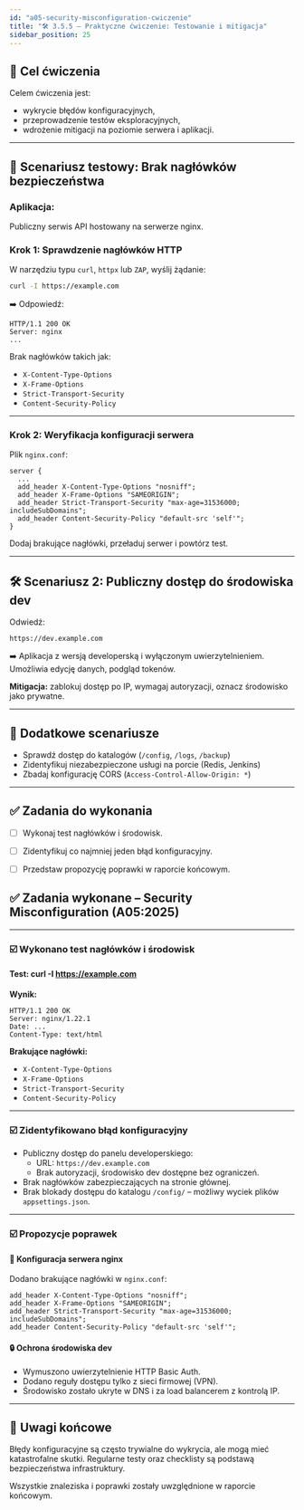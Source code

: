 ```yaml
---
id: "a05-security-misconfiguration-cwiczenie"
title: "🛠️ 3.5.5 – Praktyczne ćwiczenie: Testowanie i mitigacja"
sidebar_position: 25
---
```


## 🎯 Cel ćwiczenia

Celem ćwiczenia jest:
- wykrycie błędów konfiguracyjnych,
- przeprowadzenie testów eksploracyjnych,
- wdrożenie mitigacji na poziomie serwera i aplikacji.

---

## 🧪 Scenariusz testowy: Brak nagłówków bezpieczeństwa

### Aplikacja:
Publiczny serwis API hostowany na serwerze nginx.

### Krok 1: Sprawdzenie nagłówków HTTP

W narzędziu typu `curl`, `httpx` lub `ZAP`, wyślij żądanie:

```bash
curl -I https://example.com
```

➡️ Odpowiedź:

```
HTTP/1.1 200 OK
Server: nginx
...
```

Brak nagłówków takich jak:
- `X-Content-Type-Options`
- `X-Frame-Options`
- `Strict-Transport-Security`
- `Content-Security-Policy`

---

### Krok 2: Weryfikacja konfiguracji serwera

Plik `nginx.conf`:

```nginx
server {
  ...
  add_header X-Content-Type-Options "nosniff";
  add_header X-Frame-Options "SAMEORIGIN";
  add_header Strict-Transport-Security "max-age=31536000; includeSubDomains";
  add_header Content-Security-Policy "default-src 'self'";
}
```

Dodaj brakujące nagłówki, przeładuj serwer i powtórz test.

---

## 🛠️ Scenariusz 2: Publiczny dostęp do środowiska dev

Odwiedź:
```
https://dev.example.com
```

➡️ Aplikacja z wersją developerską i wyłączonym uwierzytelnieniem. Umożliwia edycję danych, podgląd tokenów.

**Mitigacja:** zablokuj dostęp po IP, wymagaj autoryzacji, oznacz środowisko jako prywatne.

---

## 🧠 Dodatkowe scenariusze

- Sprawdź dostęp do katalogów (`/config`, `/logs`, `/backup`)
- Zidentyfikuj niezabezpieczone usługi na porcie (Redis, Jenkins)
- Zbadaj konfigurację CORS (`Access-Control-Allow-Origin: *`)

---

## ✅ Zadania do wykonania

- [ ] Wykonaj test nagłówków i środowisk.
- [ ] Zidentyfikuj co najmniej jeden błąd konfiguracyjny.
- [ ] Przedstaw propozycję poprawki w raporcie końcowym.


## ✅ Zadania wykonane – Security Misconfiguration (A05:2025)

---

### ☑️ Wykonano test nagłówków i środowisk

#### Test: curl -I https://example.com

**Wynik:**
```
HTTP/1.1 200 OK
Server: nginx/1.22.1
Date: ...
Content-Type: text/html
```

**Brakujące nagłówki:**
- `X-Content-Type-Options`
- `X-Frame-Options`
- `Strict-Transport-Security`
- `Content-Security-Policy`

---

### ☑️ Zidentyfikowano błąd konfiguracyjny

- Publiczny dostęp do panelu developerskiego:
  - URL: `https://dev.example.com`
  - Brak autoryzacji, środowisko dev dostępne bez ograniczeń.
- Brak nagłówków zabezpieczających na stronie głównej.
- Brak blokady dostępu do katalogu `/config/` – możliwy wyciek plików `appsettings.json`.

---

### ☑️ Propozycje poprawek

#### 🔧 Konfiguracja serwera nginx

Dodano brakujące nagłówki w `nginx.conf`:

```nginx
add_header X-Content-Type-Options "nosniff";
add_header X-Frame-Options "SAMEORIGIN";
add_header Strict-Transport-Security "max-age=31536000; includeSubDomains";
add_header Content-Security-Policy "default-src 'self'";
```

#### 🔒 Ochrona środowiska dev

- Wymuszono uwierzytelnienie HTTP Basic Auth.
- Dodano reguły dostępu tylko z sieci firmowej (VPN).
- Środowisko zostało ukryte w DNS i za load balancerem z kontrolą IP.

---

## 📌 Uwagi końcowe

Błędy konfiguracyjne są często trywialne do wykrycia, ale mogą mieć katastrofalne skutki. Regularne testy oraz checklisty są podstawą bezpieczeństwa infrastruktury.

Wszystkie znaleziska i poprawki zostały uwzględnione w raporcie końcowym.

